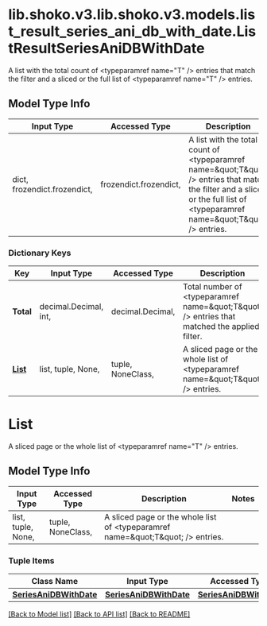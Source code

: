 # lib.shoko.v3.lib.shoko.v3.models.list_result_series_ani_db_with_date.ListResultSeriesAniDBWithDate

A list with the total count of <typeparamref name=\"T\" /> entries that  match the filter and a sliced or the full list of <typeparamref name=\"T\" />  entries.

## Model Type Info
Input Type | Accessed Type | Description | Notes
------------ | ------------- | ------------- | -------------
dict, frozendict.frozendict,  | frozendict.frozendict,  | A list with the total count of &lt;typeparamref name&#x3D;\&quot;T\&quot; /&gt; entries that  match the filter and a sliced or the full list of &lt;typeparamref name&#x3D;\&quot;T\&quot; /&gt;  entries. | 

### Dictionary Keys
Key | Input Type | Accessed Type | Description | Notes
------------ | ------------- | ------------- | ------------- | -------------
**Total** | decimal.Decimal, int,  | decimal.Decimal,  | Total number of &lt;typeparamref name&#x3D;\&quot;T\&quot; /&gt; entries that matched the  applied filter. | [optional] value must be a 32 bit integer
**[List](#List)** | list, tuple, None,  | tuple, NoneClass,  | A sliced page or the whole list of &lt;typeparamref name&#x3D;\&quot;T\&quot; /&gt; entries. | [optional] 

# List

A sliced page or the whole list of <typeparamref name=\"T\" /> entries.

## Model Type Info
Input Type | Accessed Type | Description | Notes
------------ | ------------- | ------------- | -------------
list, tuple, None,  | tuple, NoneClass,  | A sliced page or the whole list of &lt;typeparamref name&#x3D;\&quot;T\&quot; /&gt; entries. | 

### Tuple Items
Class Name | Input Type | Accessed Type | Description | Notes
------------- | ------------- | ------------- | ------------- | -------------
[**SeriesAniDBWithDate**](SeriesAniDBWithDate.md) | [**SeriesAniDBWithDate**](SeriesAniDBWithDate.md) | [**SeriesAniDBWithDate**](SeriesAniDBWithDate.md) |  | 

[[Back to Model list]](../../README.md#documentation-for-models) [[Back to API list]](../../README.md#documentation-for-api-endpoints) [[Back to README]](../../README.md)

